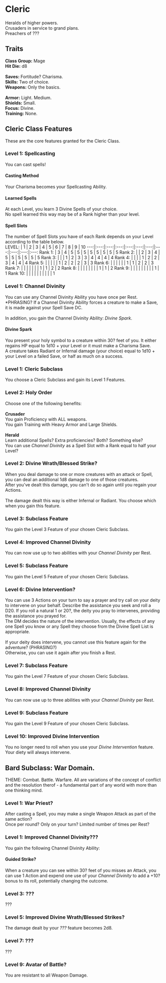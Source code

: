 # Cleric
Heralds of higher powers. <br>
Crusaders in service to grand plans. <br>
Preachers of ??? <br>

## Traits
**Class Group:** Mage <br>
**Hit Die:** d8 <br>
<br>
**Saves:** Fortitude? Charisma. <br>
**Skills:** Two of choice. <br>
**Weapons:** Only the basics. <br>
<br>
**Armor:** Light. Medium. <br>
**Shields:** Small. <br>
**Focus:** Divine. <br>
**Training:** None. <br>

## Cleric Class Features
These are the core features granted for the Cleric Class.

### Level 1: Spellcasting
You can cast spells!
#### Casting Method
Your Charisma becomes your Spellcasting Ability.
#### Learned Spells
At each Level, you learn 3 Divine Spells of your choice. <br>
No spell learned this way may be of a Rank higher than your level.
#### Spell Slots
The number of Spell Slots you have of each Rank depends on your Level according to the table below. <br>
LEVEL: | 1 | 2 | 3 | 4 | 5 | 6 | 7 | 8 | 9 | 10 
---:|:---:|:---:|:---:|:---:|:---:|:---:|:---:|:---:|:---:|:---:
Rank 1: | 3 | 4 | 5 | 5 | 5 | 5 | 5 | 5 | 5 | 5 
Rank 2: | | 2 | 3 | 4 | 5 | 5 | 5 | 5 | 5 | 5
Rank 3: | | | 1 | 2 | 3 | 3 | 4 | 4 | 4 | 4
Rank 4: | | | | 1 | 2 | 2 | 3 | 4 | 4 | 4
Rank 5: | | | | | 1 | 2 | 2 | 2 | 3 | 3
Rank 6: | | | | | | 1 | 1 | 2 | 2 | 3
Rank 7: | | | | | | | 1 | 1 | 2 | 2 
Rank 8: | | | | | | | | 1 | 1 | 2
Rank 9: | | | | | | | | | 1 | 1
Rank 10: | | | | | | | | | | 1

### Level 1: Channel Divinity
You can use any Channel Divinity Ability you have once per Rest. *PHRASING?
If a Channel Divinity Ability forces a creature to make a Save, it is made against your Spell Save DC.
<br><br>
In addition, you gain the Channel Divinity Ability: *Divine Spark*.

#### Divine Spark
You present your holy symbol to a creature within 30? feet of you. It either regains HP equal to 1d10 + your Level or it must make a Charisma Save. <br>
A creature takes Radiant or Infernal damage (your choice) equal to 1d10 + your Level on a failed Save, or half as much on a success.

### Level 1: Cleric Subclass
You choose a Cleric Subclass and gain its Level 1 Features.

### Level 2: Holy Order
Choose one of the following benefits:
<br><br>
**Crusader** <br>
You gain Proficiency with ALL weapons. <br>
You gain Training with Heavy Armor and Large Shields.
<br><br>
**Herald** <br>
Learn additional Spells? Extra proficiencies? Both? Something else? <br>
You can use *Channel Divinity* as a Spell Slot with a Rank equal to half your Level?

### Level 2: Divine Wrath/Blessed Strike?
When you deal damage to one or more creatures with an attack or Spell, you can deal an additional 1d8 damage to one of those creatures. <br>
After you've dealt this damage, you can't do so again until you regain your Actions.
<br><br>
The damage dealt this way is either Infernal or Radiant. You choose which when you gain this feature.

### Level 3: Subclass Feature
You gain the Level 3 Feature of your chosen Cleric Subclass.

### Level 4: Improved Channel Divinity
You can now use up to two abilities with your *Channel Divinity* per Rest.

### Level 5: Subclass Feature
You gain the Level 5 Feature of your chosen Cleric Subclass.

### Level 6: Divine Intervention?
You can use 3 Actions on your turn to say a prayer and try call on your deity to intervene on your behalf. Describe the assistance you seek and roll a D20. If you roll a natural 1 or 20?, the deity you pray to intervenes, providing the assistance you prayed for. <br>
The DM decides the nature of the intervention. Usually, the effects of any one Spell you know or any Spell they choose from the Divine Spell List is appropriate.
<br><br>
If your deity does intervene, you cannot use this feature again for the adventure? (PHRASING?) <br>
Otherwise, you can use it again after you finish a Rest.

### Level 7: Subclass Feature
You gain the Level 7 Feature of your chosen Cleric Subclass.

### Level 8: Improved Channel Divinity
You can now use up to three abilities with your *Channel Divinity* per Rest.

### Level 9: Subclass Feature
You gain the Level 9 Feature of your chosen Cleric Subclass.

### Level 10: Improved Divine Intervention
You no longer need to roll when you use your *Divine Intervention* feature. Your diety will always intervene.

## Bard Subclass: War Domain.
THEME: Combat. Battle. Warfare. All are variations of the concept of conflict and the resolution therof - a fundamental part of any world with more than one thinking mind.

### Level 1: War Priest?
After casting a Spell, you may make a single Weapon Attack as part of the same action? <br>
Once per round? Only on your turn? Limited number of times per Rest?
### Level 1: Improved Channel Divinity???
You gain the following Channel Divinity Ability:
#### Guided Strike?
When a creature you can see within 30? feet of you misses an Attack, you can use 1 Action and expend one use of your *Channel Divinity* to add a +10? bonus to its roll, potentially changing the outcome.

### Level 3: ???
???

### Level 5: Improved Divine Wrath/Blessed Strikes?
The damage dealt by your *???* feature becomes 2d8.

### Level 7: ???
???

### Level 9: Avatar of Battle?
You are resistant to all Weapon Damage.